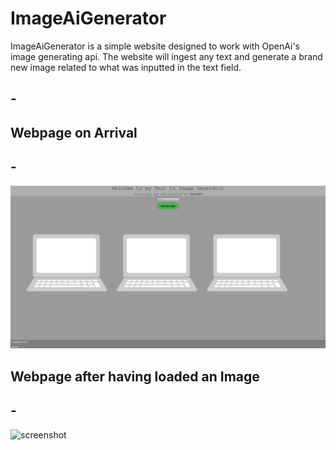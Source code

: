 # ImageAiGenerator

ImageAiGenerator is a simple website designed to work with OpenAi's image generating api. The website will ingest any text and generate a brand new image related to what was inputted in the text field.

## -


## Webpage on Arrival
## -


![screenshot](./images1/image1.png)

## Webpage after having loaded an Image
## -


![screenshot](./images1/image2.png)